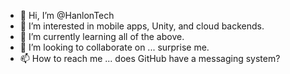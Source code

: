 - 👋 Hi, I’m @HanlonTech
- 👀 I’m interested in mobile apps, Unity, and cloud backends.
- 🌱 I’m currently learning all of the above.
- 💞️ I’m looking to collaborate on ... surprise me.
- 📫 How to reach me ... does GitHub have a messaging system?

<!---
HanlonTech/HanlonTech is a ✨ special ✨ repository because its `README.md` (this file) appears on your GitHub profile.
You can click the Preview link to take a look at your changes.
--->
